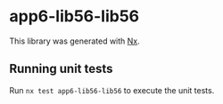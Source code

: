# app6-lib56-lib56

This library was generated with [Nx](https://nx.dev).

## Running unit tests

Run `nx test app6-lib56-lib56` to execute the unit tests.

